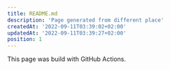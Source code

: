 ```yaml
---
title: README.md
description: 'Page generated from different place'
createdAt: '2022-09-11T03:39:02+02:00'
updatedAt: '2022-09-11T03:39:27+02:00'
position: 1
---
```


This page was build with GitHub Actions.